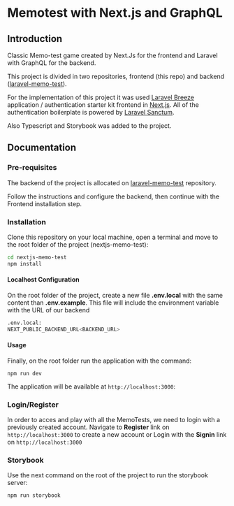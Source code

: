 # Memotest with Next.js and GraphQL

## Introduction

Classic Memo-test game created by Next.Js for the frontend and Laravel with GraphQL for the backend.

This project is divided in two repositories, frontend (this repo) and backend ([laravel-memo-test](https://github.com/EzeLamar/laravel-memo-test)).

For the implementation of this project it was used [Laravel Breeze](https://laravel.com/docs/starter-kits) application / authentication starter kit frontend in [Next.js](https://nextjs.org). All of the authentication boilerplate is powered by [Laravel Sanctum](https://laravel.com/docs/sanctum).

Also Typescript and Storybook was added to the project.

## Documentation

### Pre-requisites

The backend of the project is allocated on [laravel-memo-test](https://github.com/EzeLamar/laravel-memo-test) repository.

Follow the instructions and configure the backend, then continue with the Frontend installation step.

### Installation

Clone this repository on your local machine, open a terminal and move to the root folder of the project (nextjs-memo-test):

```bash
cd nextjs-memo-test
npm install
```

#### Localhost Configuration

On the root folder of the project, create a new file **.env.local** with the same content than **.env.example**. This file will include the environment variable with the URL of our backend

```bash
.env.local:
NEXT_PUBLIC_BACKEND_URL<BACKEND_URL>
```

#### Usage

Finally, on the root folder run the application with the command:

```
npm run dev
```

The application will be available at `http://localhost:3000`:

### Login/Register

In order to acces and play with all the MemoTests, we need to login with a previously created account. Navigate to **Register** link on `http://localhost:3000` to create a new account or Login with the **Signin** link on `http://localhost:3000`

### Storybook

Use the next command on the root of the project to run the storybook server:

```
npm run storybook
```

